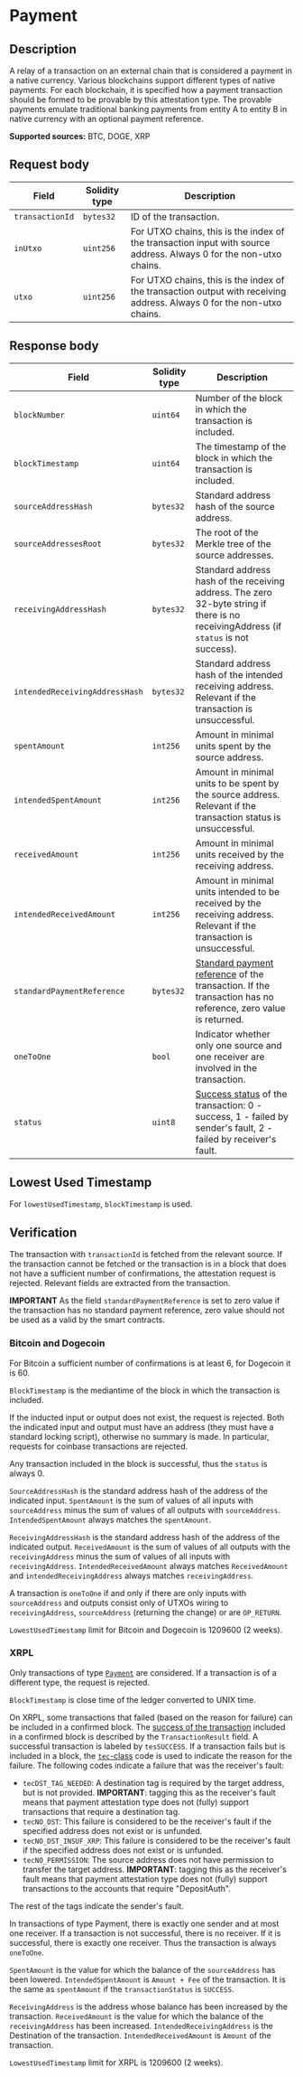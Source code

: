 # Payment

## Description

A relay of a transaction on an external chain that is considered a payment in a native currency.
Various blockchains support different types of native payments.
For each blockchain, it is specified how a payment transaction should be formed to be provable by this attestation type.
The provable payments emulate traditional banking payments from entity A to entity B in native currency with an optional payment reference.

**Supported sources:** BTC, DOGE, XRP

## Request body

| Field           | Solidity type | Description                                                                                                            |
| --------------- | ------------- | ---------------------------------------------------------------------------------------------------------------------- |
| `transactionId` | `bytes32`     | ID of the transaction.                                                                                                 |
| `inUtxo`        | `uint256`     | For UTXO chains, this is the index of the transaction input with source address. Always 0 for the non-utxo chains.     |
| `utxo`          | `uint256`     | For UTXO chains, this is the index of the transaction output with receiving address. Always 0 for the non-utxo chains. |

## Response body

| Field                          | Solidity type | Description                                                                                                                                                                                     |
| ------------------------------ | ------------- | ----------------------------------------------------------------------------------------------------------------------------------------------------------------------------------------------- |
| `blockNumber`                  | `uint64`      | Number of the block in which the transaction is included.                                                                                                                                       |
| `blockTimestamp`               | `uint64`      | The timestamp of the block in which the transaction is included.                                                                                                                                |
| `sourceAddressHash`            | `bytes32`     | Standard address hash of the source address.                                                                                                                                                    |
| `sourceAddressesRoot`          | `bytes32`     | The root of the Merkle tree of the source addresses.                                                                                                                                            |
| `receivingAddressHash`         | `bytes32`     | Standard address hash of the receiving address. The zero 32-byte string if there is no receivingAddress (if `status` is not success).                                                           |
| `intendedReceivingAddressHash` | `bytes32`     | Standard address hash of the intended receiving address. Relevant if the transaction is unsuccessful.                                                                                           |
| `spentAmount`                  | `int256`      | Amount in minimal units spent by the source address.                                                                                                                                            |
| `intendedSpentAmount`          | `int256`      | Amount in minimal units to be spent by the source address. Relevant if the transaction status is unsuccessful.                                                                                  |
| `receivedAmount`               | `int256`      | Amount in minimal units received by the receiving address.                                                                                                                                      |
| `intendedReceivedAmount`       | `int256`      | Amount in minimal units intended to be received by the receiving address. Relevant if the transaction is unsuccessful.                                                                          |
| `standardPaymentReference`     | `bytes32`     | [Standard payment reference](/specs/attestations/external-chains/standardPaymentReference.md) of the transaction. If the transaction has no reference, zero value is returned.                  |
| `oneToOne`                     | `bool`        | Indicator whether only one source and one receiver are involved in the transaction.                                                                                                             |
| `status`                       | `uint8`       | [Success status](/specs/attestations/external-chains/transactions.md#transaction-success-status) of the transaction: 0 - success, 1 - failed by sender's fault, 2 - failed by receiver's fault. |

## Lowest Used Timestamp

For `lowestUsedTimestamp`, `blockTimestamp` is used.

## Verification

The transaction with `transactionId` is fetched from the relevant source.
If the transaction cannot be fetched or the transaction is in a block that does not have a sufficient number of confirmations, the attestation request is rejected.
Relevant fields are extracted from the transaction.

**IMPORTANT** As the field `standardPaymentReference` is set to zero value if the transaction has no standard payment reference, zero value should not be used as a valid by the smart contracts.

### Bitcoin and Dogecoin

For Bitcoin a sufficient number of confirmations is at least 6, for Dogecoin it is 60.

`BlockTimestamp` is the mediantime of the block in which the transaction is included.

If the inducted input or output does not exist, the request is rejected.
Both the indicated input and output must have an address (they must have a standard locking script), otherwise no summary is made.
In particular, requests for coinbase transactions are rejected.

Any transaction included in the block is successful, thus the `status` is always 0.

`SourceAddressHash` is the standard address hash of the address of the indicated input.
`SpentAmount` is the sum of values of all inputs with `sourceAddress` minus the sum of values of all outputs with `sourceAddress`.
`IntendedSpentAmount` always matches the `spentAmount`.

`ReceivingAddressHash` is the standard address hash of the address of the indicated output.
`ReceivedAmount` is the sum of values of all outputs with the `receivingAddress` minus the sum of values of all inputs with `receivingAddress`.
`IntendedReceivedAmount` always matches `ReceivedAmount` and `intendedReceivingAddress` always matches `receivingAddress`.

A transaction is `oneToOne` if and only if there are only inputs with `sourceAddress` and outputs consist only of UTXOs wiring to `receivingAddress`, `sourceAddress` (returning the change) or are `OP_RETURN`.

`LowestUsedTimestamp` limit for Bitcoin and Dogecoin is $1209600$ (2 weeks).

### XRPL

Only transactions of type [`Payment`](https://xrpl.org/docs/references/protocol/transactions/types/payment) are considered.
If a transaction is of a different type, the request is rejected.

`BlockTimestamp` is close time of the ledger converted to UNIX time.

On XRPL, some transactions that failed (based on the reason for failure) can be included in a confirmed block.
The [success of the transaction](https://xrpl.org/look-up-transaction-results.html#case-included-in-a-validated-ledger) included in a confirmed block is described by the `TransactionResult` field.
A successful transaction is labeled by `tesSUCCESS`.
If a transaction fails but is included in a block, the [`tec`-class](https://xrpl.org/tec-codes.html) code is used to indicate the reason for the failure.
The following codes indicate a failure that was the receiver's fault:

- `tecDST_TAG_NEEDED`: A destination tag is required by the target address, but is not provided. **IMPORTANT**: tagging this as the receiver's fault means that payment attestation type does not (fully) support transactions that require a destination tag.
- `tecNO_DST`: This failure is considered to be the receiver's fault if the specified address does not exist or is unfunded.
- `tecNO_DST_INSUF_XRP`: This failure is considered to be the receiver's fault if the specified address does not exist or is unfunded.
- `tecNO_PERMISSION`: The source address does not have permission to transfer the target address. **IMPORTANT**: tagging this as the receiver's fault means that payment attestation type does not (fully) support transactions to the accounts that require "DepositAuth".

The rest of the tags indicate the sender's fault.

In transactions of type Payment, there is exactly one sender and at most one receiver.
If a transaction is not successful, there is no receiver.
If it is successful, there is exactly one receiver.
Thus the transaction is always `oneToOne`.

`SpentAmount` is the value for which the balance of the `sourceAddress` has been lowered.
`IntendedSpentAmount` is `Amount + Fee` of the transaction.
It is the same as `spentAmount` if the `transactionStatus` is `SUCCESS`.

`ReceivingAddress` is the address whose balance has been increased by the transaction.
`ReceivedAmount` is the value for which the balance of the `receivingAddress` has been increased.
`IntendedReceivingAddress` is the Destination of the transaction.
`IntendedReceivedAmount` is `Amount` of the transaction.

`LowestUsedTimestamp` limit for XRPL is $1209600$ (2 weeks).
